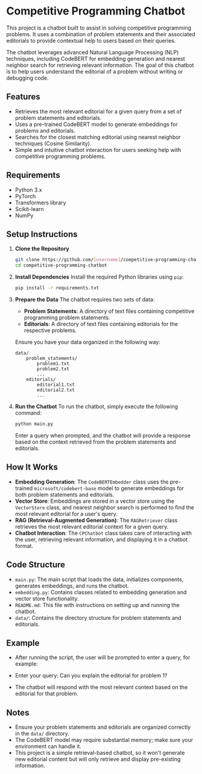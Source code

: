 # Competitive Programming Chatbot

This project is a chatbot built to assist in solving competitive programming problems. It uses a combination of problem statements and their associated editorials to provide contextual help to users based on their queries.

The chatbot leverages advanced Natural Language Processing (NLP) techniques, including CodeBERT for embedding generation and nearest neighbor search for retrieving relevant information. The goal of this chatbot is to help users understand the editorial of a problem without writing or debugging code.

## Features

- Retrieves the most relevant editorial for a given query from a set of problem statements and editorials.
- Uses a pre-trained CodeBERT model to generate embeddings for problems and editorials.
- Searches for the closest matching editorial using nearest neighbor techniques (Cosine Similarity).
- Simple and intuitive chatbot interaction for users seeking help with competitive programming problems.

## Requirements

- Python 3.x
- PyTorch
- Transformers library
- Scikit-learn
- NumPy

## Setup Instructions

1. **Clone the Repository**
    ```bash
    git clone https://github.com/[username]/competitive-programming-chatbot.git
    cd competitive-programming-chatbot
    ```

2. **Install Dependencies**
    Install the required Python libraries using `pip`:
    ```bash
    pip install -r requirements.txt
    ```

3. **Prepare the Data**
    The chatbot requires two sets of data:
    - **Problem Statements**: A directory of text files containing competitive programming problem statements.
    - **Editorials**: A directory of text files containing editorials for the respective problems.
    
    Ensure you have your data organized in the following way:
    ```
    data/
        problem_statements/
            problem1.txt
            problem2.txt
            ...
        editorials/
            editorial1.txt
            editorial2.txt
            ...
    ```

4. **Run the Chatbot**
    To run the chatbot, simply execute the following command:
    ```bash
    python main.py
    ```

    Enter a query when prompted, and the chatbot will provide a response based on the context retrieved from the problem statements and editorials.

## How It Works

- **Embedding Generation**: The `CodeBERTEmbedder` class uses the pre-trained `microsoft/codebert-base` model to generate embeddings for both problem statements and editorials.
- **Vector Store**: Embeddings are stored in a vector store using the `VectorStore` class, and nearest neighbor search is performed to find the most relevant editorial for a user's query.
- **RAG (Retrieval-Augmented Generation)**: The `RAGRetriever` class retrieves the most relevant editorial context for a given query.
- **Chatbot Interaction**: The `CPChatbot` class takes care of interacting with the user, retrieving relevant information, and displaying it in a chatbot format.

## Code Structure

- `main.py`: The main script that loads the data, initializes components, generates embeddings, and runs the chatbot.
- `embedding.py`: Contains classes related to embedding generation and vector store functionality.
- `README.md`: This file with instructions on setting up and running the chatbot.
- `data/`: Contains the directory structure for problem statements and editorials.

## Example

- After running the script, the user will be prompted to enter a query, for example:
- Enter your query: Can you explain the editorial for problem 1?

- The chatbot will respond with the most relevant context based on the editorial for that problem.

## Notes

- Ensure your problem statements and editorials are organized correctly in the `data/` directory.
- The CodeBERT model may require substantial memory; make sure your environment can handle it.
- This project is a simple retrieval-based chatbot, so it won't generate new editorial content but will only retrieve and display pre-existing information.


